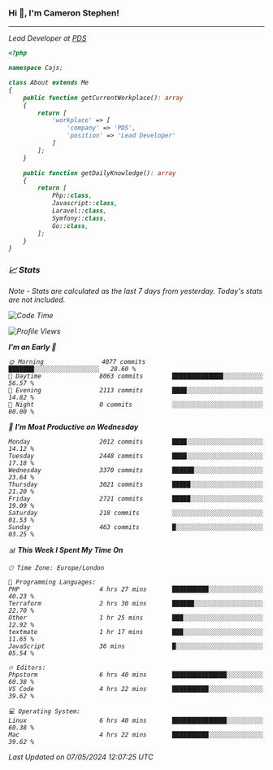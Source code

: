 ### Hi 👋, I'm Cameron Stephen!
<hr>
<p><em>Lead Developer at <a href="https://prindatasolutions.co.uk">PDS</a></p>


```php
<?php

namespace Cajs;

class About extends Me
{
    public function getCurrentWorkplace(): array
    {
        return [
            'workplace' => [
                'company' => 'PDS',
                'position' => 'Lead Developer'
            ]
        ];
    }

    public function getDailyKnowledge(): array
    {
        return [
            Php::class,
            Javascript::class,
            Laravel::class,
            Symfony::class,
            Go::class,
        ];
    }
}
```

### 📈 Stats
<p><em>Note - Stats are calculated as the last 7 days from yesterday. Today's stats are not included.</em></p>


<!--START_SECTION:waka-->
![Code Time](http://img.shields.io/badge/Code%20Time-3%2C803%20hrs%2045%20mins-blue)

![Profile Views](http://img.shields.io/badge/Profile%20Views-0-blue)

**I'm an Early 🐤** 

```text
🌞 Morning                4077 commits        ███████░░░░░░░░░░░░░░░░░░   28.60 % 
🌆 Daytime                8063 commits        ██████████████░░░░░░░░░░░   56.57 % 
🌃 Evening                2113 commits        ████░░░░░░░░░░░░░░░░░░░░░   14.82 % 
🌙 Night                  0 commits           ░░░░░░░░░░░░░░░░░░░░░░░░░   00.00 % 
```
📅 **I'm Most Productive on Wednesday** 

```text
Monday                   2012 commits        ████░░░░░░░░░░░░░░░░░░░░░   14.12 % 
Tuesday                  2448 commits        ████░░░░░░░░░░░░░░░░░░░░░   17.18 % 
Wednesday                3370 commits        ██████░░░░░░░░░░░░░░░░░░░   23.64 % 
Thursday                 3021 commits        █████░░░░░░░░░░░░░░░░░░░░   21.20 % 
Friday                   2721 commits        █████░░░░░░░░░░░░░░░░░░░░   19.09 % 
Saturday                 218 commits         ░░░░░░░░░░░░░░░░░░░░░░░░░   01.53 % 
Sunday                   463 commits         █░░░░░░░░░░░░░░░░░░░░░░░░   03.25 % 
```


📊 **This Week I Spent My Time On** 

```text
🕑︎ Time Zone: Europe/London

💬 Programming Languages: 
PHP                      4 hrs 27 mins       ██████████░░░░░░░░░░░░░░░   40.23 % 
Terraform                2 hrs 30 mins       ██████░░░░░░░░░░░░░░░░░░░   22.70 % 
Other                    1 hr 25 mins        ███░░░░░░░░░░░░░░░░░░░░░░   12.92 % 
textmate                 1 hr 17 mins        ███░░░░░░░░░░░░░░░░░░░░░░   11.65 % 
JavaScript               36 mins             █░░░░░░░░░░░░░░░░░░░░░░░░   05.54 % 

🔥 Editors: 
Phpstorm                 6 hrs 40 mins       ███████████████░░░░░░░░░░   60.38 % 
VS Code                  4 hrs 22 mins       ██████████░░░░░░░░░░░░░░░   39.62 % 

💻 Operating System: 
Linux                    6 hrs 40 mins       ███████████████░░░░░░░░░░   60.38 % 
Mac                      4 hrs 22 mins       ██████████░░░░░░░░░░░░░░░   39.62 % 
```


 Last Updated on 07/05/2024 12:07:25 UTC
<!--END_SECTION:waka-->
